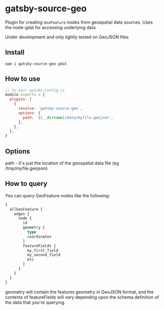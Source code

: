 # gatsby-source-geo

Plugin for creating `GeoFeature` nodes from geospatial data sources.
Uses the node-gdal for accessing underlying data

Under development and only lightly tested on GeoJSON files

## Install

`npm i gatsby-source-geo gdal`

## How to use

```javascript
// In your gatsby-config.js
module.exports = {
  plugins: [
    {
      resolve: `gatsby-source-geo`,
      options: {
        path: `${__dirname}/data/myfile.geojson`,
      },
    },
  ],
}
```

## Options

path - it's just the location of the geospatial data file (eg /tmp/myfile.geojson)

## How to query

You can query GeoFeature nodes like the following:

```graphql
{
  allGeoFeature {
    edges {
      node {
        id
        geometry {
          type
          coordinates
        }
        featureFields {
          my_first_field
          my_second_field
          etc
        }
      }
    }
  }
}
```

geometry will contain the features geometry in GeoJSON format, and the contents
of featureFields will vary depending upon the schema definition of the data
that you're querying.
